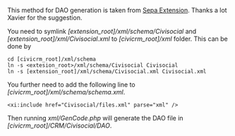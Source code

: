 This method for DAO generation is taken from [Sepa Extension](https://github.com/Project60/org.project60.sepa). Thanks a lot Xavier for the suggestion. 

You need to symlink *[extension_root]/xml/schema/Civisocial* and *[extension_root]/xml/Civisocial.xml* to *[civicrm_root]/xml* folder. This can be done by

```
cd [civicrm_root]/xml/schema
ln -s <extesion_root>/xml/schema/Civisocial Civisocial
ln -s [extension_root]/xml/schema/Civisocial.xml Civisocial.xml
```

You further need to add the following line to *[civicrm_root]/xml/schema/schema.xml*.

```
<xi:include href="Civisocial/files.xml" parse="xml" />
```

Then running *xml/GenCode.php* will generate the DAO file in *[civicrm_root]/CRM/Civisocial/DAO*.
